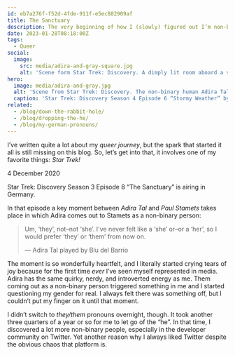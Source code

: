 ```yaml
---
id: eb7a276f-f52d-4fde-911f-e5ec882909af
title: The Sanctuary
description: The very beginning of how I (slowly) figured out I’m non-binary.
date: 2023-01-28T08:18:00Z
tags:
  - Queer
social:
  image:
    src: media/adira-and-gray-square.jpg
    alt: 'Scene form Star Trek: Discovery. A dimply lit room aboard a starship. The non-binary human Adira Tal leans against a table and looks intently at someone outside the frame.'
hero:
  image: media/adira-and-gray.jpg
  alt: 'Scene from Star Trek: Discovery. The non-binary human Adira Tal and the trans man Gray Tal play some sort of sci-fi board game in a dimly lit room aboard a starship.'
  caption: 'Star Trek: Discovery Season 4 Episode 6 “Stormy Weather” by <a href="https://intl.startrek.com/gallery/first-look-star-trek-discovery-stormy-weather/star-trek-discovery-stormy-weather-3024/30">StarTrek.com</a>.'
related:
  - /blog/down-the-rabbit-hole/
  - /blog/dropping-the-he/
  - /blog/my-german-pronouns/
---
```


I’ve written quite a lot about my _queer journey_, but the spark that started it all is still missing on this blog. So, let’s get into that, it involves one of my favorite things: _Star Trek!_

4 December 2020

Star Trek: Discovery Season 3 Episode 8 “The Sanctuary” is airing in Germany.

In that episode a key moment between _Adira Tal_ and _Paul Stamets_ takes place in which Adira comes out to Stamets as a non-binary person:

> Um, ‘they’, not–not ‘she’. I've never felt like a ‘she’ or–or a ‘her’, so I would prefer ‘they’ or ‘them’ from now on.
>
> — Adira Tal played by Blu del Barrio

The moment is so wonderfully heartfelt, and I literally started crying tears of joy because for the first time _ever_ I’ve seen myself represented in media. Adira has the same quirky, nerdy, and introverted energy as me. Them coming out as a non-binary person triggered something in me and I started questioning my gender for real. I always felt there was something off, but I couldn’t put my finger on it until that moment.

I didn’t switch to _they/them_ pronouns overnight, though. It took another three quarters of a year or so for me to let go of the “he”. In that time, I discovered a lot more non-binary people, especially in the developer community on Twitter. Yet another reason why I always liked Twitter despite the obvious chaos that platform is.

